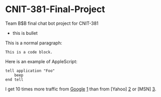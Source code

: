 # CNIT-381-Final-Project
Team B$B final chat bot project for CNIT-381
* this is bullet
<p>This is a normal paragraph:</p>

<pre><code>This is a code block.
</code></pre>

<p>Here is an example of AppleScript:</p>

<pre><code>tell application "Foo"
    beep
end tell
</code></pre>


[Google]: http://google.com/

I get 10 times more traffic from [Google] [1] than from
[Yahoo] [2] or [MSN] [3].

  [1]: http://google.com/        "Google"
  [2]: http://search.yahoo.com/  "Yahoo Search"
  [3]: http://search.msn.com/    "MSN Search"
